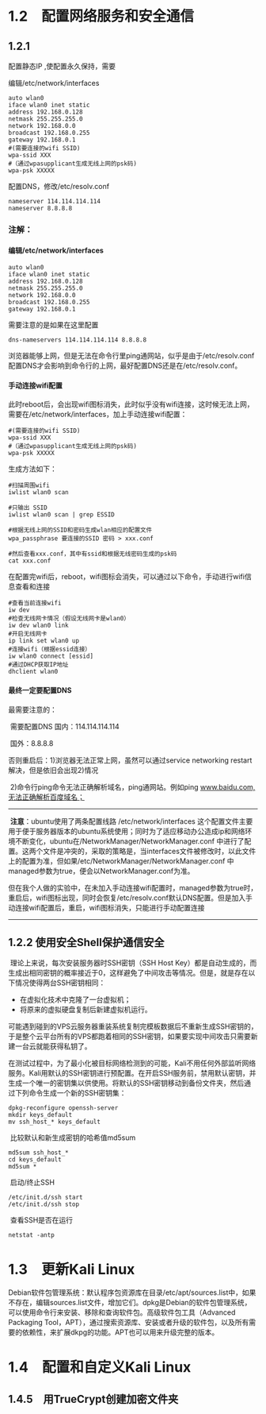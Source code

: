 # 1.2　配置网络服务和安全通信

## 1.2.1

配置静态IP ,使配置永久保持，需要

编辑/etc/network/interfaces

```
auto wlan0
iface wlan0 inet static
address 192.168.0.128 
netmask 255.255.255.0
network 192.168.0.0
broadcast 192.168.0.255
gateway 192.168.0.1 
#(需要连接的wifi SSID)
wpa-ssid XXX
#（通过wpasupplicant生成无线上网的psk码)
wpa-psk XXXXX 
```

配置DNS，修改/etc/resolv.conf

```
nameserver 114.114.114.114
nameserver 8.8.8.8
```



### **注解**：

#### 编辑/etc/network/interfaces

```
auto wlan0
iface wlan0 inet static
address 192.168.0.128 
netmask 255.255.255.0
network 192.168.0.0
broadcast 192.168.0.255
gateway 192.168.0.1 
```

需要注意的是如果在这里配置

```
dns-nameservers 114.114.114.114 8.8.8.8
```

浏览器能够上网，但是无法在命令行里ping通网站，似乎是由于/etc/resolv.conf配置DNS才会影响到命令行的上网，最好配置DNS还是在/etc/resolv.conf。



#### 手动连接wifi配置

此时reboot后，会出现wifi图标消失，此时似乎没有wifi连接，这时候无法上网，需要在/etc/network/interfaces，加上手动连接wifi配置：

```
#(需要连接的wifi SSID)
wpa-ssid XXX
#（通过wpasupplicant生成无线上网的psk码)
wpa-psk XXXXX 
```

生成方法如下：

```
#扫描周围wifi
iwlist wlan0 scan

#只输出 SSID
iwlist wlan0 scan | grep ESSID

#根据无线上网的SSID和密码生成wlan相应的配置文件
wpa_passphrase 要连接的SSID 密码 > xxx.conf

#然后查看xxx.conf，其中有ssid和根据无线密码生成的psk码
cat xxx.conf
```



在配置完wifi后，reboot，wifi图标会消失，可以通过以下命令，手动进行wifi信息查看和连接

```
#查看当前连接wifi
iw dev
#检查无线网卡情况（假设无线网卡是wlan0）
iw dev wlan0 link
#开启无线网卡
ip link set wlan0 up
#连接wifi（根据essid连接）
iw wlan0 connect [essid]
#通过DHCP获取IP地址
dhclient wlan0
```



#### **最终一定要配置DNS**

最需要注意的：

​						需要配置DNS 国内：114.114.114.114

​						国外：8.8.8.8

否则重启后：1)浏览器无法正常上网，虽然可以通过service networking restart解决，但是依旧会出现2)情况

​						2)命令行ping命令无法正确解析域名，ping通网站。例如ping www.baidu.com,无法正确解析百度域名；



------

​	**注意**：ubuntu使用了两条配置线路 /etc/network/interfaces 这个配置文件主要用于便于服务器版本的ubuntu系统使用；同时为了适应移动办公造成ip和网络环境不断变化，ubuntu在/NetworkManager/NetworkManager.conf 中进行了配置。这两个文件是冲突的，采取的策略是，当interfaces文件被修改时，以此文件上的配置为准，但如果/etc/NetworkManager/NetworkManager.conf 中managed参数为true，便会以NetworkManager.conf为准。

​	但在我个人做的实验中，在未加入手动连接wifi配置时，managed参数为true时，重启后，wifi图标出现，同时会恢复/etc/resolv.conf默认DNS配置。但是加入手动连接wifi配置后，重启，wifi图标消失，只能进行手动配置连接

------





## 1.2.2 使用安全Shell保护通信安全

​	理论上来说，每次安装服务器时SSH密钥（SSH Host Key）都是自动生成的，而生成出相同密钥的概率接近于0，这样避免了中间攻击等情况。但是，就是存在以下情况使得两台SSH密钥相同：

- 在虚拟化技术中克隆了一台虚拟机；
- 将原来的虚拟硬盘复制后新建虚拟机运行。

​	可能遇到碰到的VPS云服务器重装系统复制完模板数据后不重新生成SSH密钥的，于是整个云平台所有的VPS都跑着相同的SSH密钥，如果要实现中间攻击只需要新建一台云就能获得私钥了。

​	在测试过程中，为了最小化被目标网络检测到的可能，Kali不用任何外部监听网络服务。Kali用默认的SSH密钥进行预配置。在开启SSH服务前，禁用默认密钥，并生成一个唯一的密钥集以供使用。将默认的SSH密钥移动到备份文件夹，然后通过下列命令生成一个新的SSH密钥集：

```
dpkg-reconfigure openssh-server
mkdir keys_default
mv ssh_host_* keys_default
```

​	比较默认和新生成密钥的哈希值md5sum

```
md5sum ssh_host_*
cd keys_default
md5sum *
```

​	启动/终止SSH

```
/etc/init.d/ssh start
/etc/init.d/ssh stop
```

​	查看SSH是否在运行

```
netstat -antp
```

# 1.3　更新Kali Linux

​	Debian软件包管理系统：默认程序包资源库在目录/etc/apt/sources.list中，如果不存在，编辑sources.list文件，增加它们。dpkg是Debian的软件包管理系统，可以使用命令行来安装、移除和查询软件包。高级软件包工具（Advanced Packaging Tool，APT），通过搜索资源库、安装或者升级的软件包，以及所有需要的依赖性，来扩展dkpg的功能。APT也可以用来升级完整的版本。







# 1.4　配置和自定义Kali Linux

## 1.4.5　用TrueCrypt创建加密文件夹